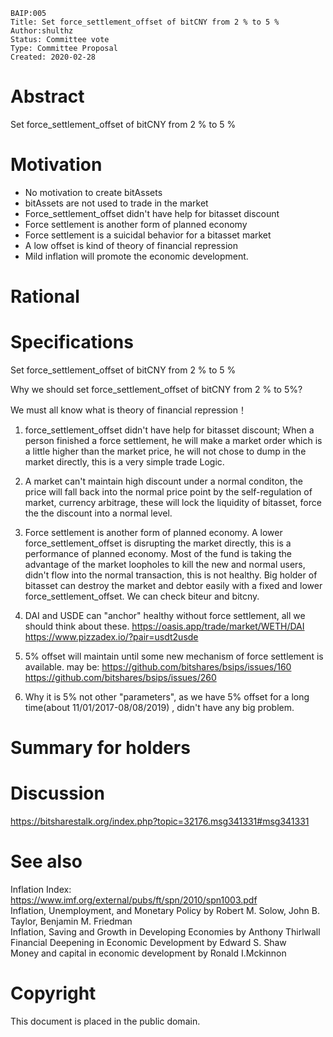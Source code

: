 ```
BAIP:005 
Title: Set force_settlement_offset of bitCNY from 2 % to 5 %
Author:shulthz
Status: Committee vote
Type: Committee Proposal
Created: 2020-02-28
```

# Abstract

Set force_settlement_offset of bitCNY from 2 % to 5 %

# Motivation

- No motivation to create bitAssets 
- bitAssets are not used to trade in the market
- Force_settlement_offset didn't have help for bitasset discount
- Force settlement is another form of planned economy
- Force settlement is a suicidal behavior for a bitasset market
- A low offset is kind of theory of financial repression
- Mild inflation will promote the economic development.

# Rational

# Specifications

Set force_settlement_offset of bitCNY from 2 % to 5 %

Why we should set force_settlement_offset of bitCNY from 2 % to 5%?

We must all know what is theory of financial repression！

1. force_settlement_offset didn't have help for bitasset discount;
When a person finished a force settlement, he will make a market order which is a little higher than the market price, he will not chose to dump in the market directly, this is a very simple trade Logic.

2. A market can't maintain high discount under a normal conditon, the price will fall back into the normal price point by the self-regulation of market, currency arbitrage, these will lock the liquidity of bitasset, force the the discount into a normal level.

3. Force settlement is another form of planned economy.
A lower force_settlement_offset is disrupting the market directly, this is a performance of planned economy.
Most of the fund is taking the advantage of the market loopholes to kill the new and normal users, didn't flow into the normal transaction, this is not healthy.
Big holder of bitasset can destroy the market and debtor easily with a fixed and lower force_settlement_offset.
We can check biteur and bitcny.

4. DAI and USDE can "anchor" healthy without force settlement, all we should think about these.
   https://oasis.app/trade/market/WETH/DAI
   https://www.pizzadex.io/?pair=usdt2usde

5. 5% offset will maintain until some new mechanism of force settlement is available.
   may be:
   https://github.com/bitshares/bsips/issues/160
   https://github.com/bitshares/bsips/issues/260

6. Why it is 5% not other "parameters", as we have 5% offset for a long time(about 11/01/2017-08/08/2019) , didn't have any big problem.

# Summary for holders

# Discussion

https://bitsharestalk.org/index.php?topic=32176.msg341331#msg341331

# See also

Inflation Index:   
https://www.imf.org/external/pubs/ft/spn/2010/spn1003.pdf   
Inflation, Unemployment, and Monetary Policy  by Robert M. Solow, John B. Taylor, Benjamin M. Friedman   
Inflation, Saving and Growth in Developing Economies by Anthony Thirlwall   
Financial Deepening in Economic Development by  Edward S. Shaw   
Money and capital in economic development by Ronald I.Mckinnon   


# Copyright

This document is placed in the public domain.
